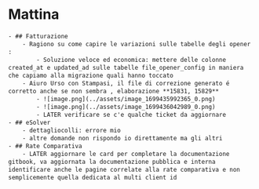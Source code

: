 # Mattina
	- ## Fatturazione
		- Ragiono su come capire le variazioni sulle tabelle degli opener :
			- Soluzione veloce ed economica: mettere delle colonne created_at e updated_ad sulle tabelle file_opener_config in maniera che capiamo alla migrazione quali hanno toccato
		- Aiuro Urso con Stampasi, il file di correzione generato é corretto anche se non sembra , elaborazione **15831, 15829**
			- ![image.png](../assets/image_1699435992365_0.png)
			- ![image.png](../assets/image_1699436042989_0.png)
			- LATER verificare se c'e qualche ticket da aggiornare
	- ## eSolver
		- dettagliocolli: errore mio
		- altre domande non rispondo io direttamente ma gli altri
	- ## Rate Comparativa
		- LATER aggiornare le card per completare la documentazione gitbook, va aggiornata la documentazione pubblica e interna identificare anche le pagine correlate alla rate comparativa e non semplicemente quella dedicata al multi client id
